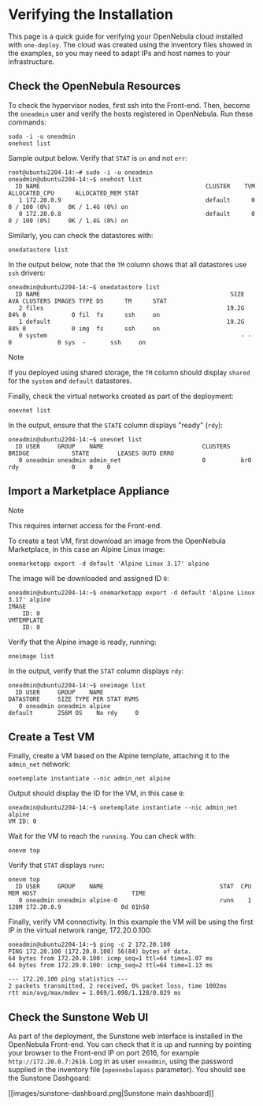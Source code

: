 [//]: # ( vim: set wrap : )

# Verifying the Installation

This page is a quick guide for verifying your OpenNebula cloud installed with `one-deploy`. The cloud was created using the inventory files showed in the examples, so you may need to adapt IPs and host names to your infrastructure.

## Check the OpenNebula Resources

To check the hypervisor nodes, first ssh into the Front-end. Then, become the `oneadmin` user and verify the hosts registered in OpenNebula. Run these commands:

```
sudo -i -u oneadmin
onehost list
```

Sample output below. Verify that `STAT` is `on` and not `err`:

```
root@ubuntu2204-14:~# sudo -i -u oneadmin
oneadmin@ubuntu2204-14:~$ onehost list
  ID NAME                                               CLUSTER    TVM      ALLOCATED_CPU      ALLOCATED_MEM STAT
   1 172.20.0.9                                         default      0       0 / 100 (0%)     0K / 1.4G (0%) on
   0 172.20.0.8                                         default      0       0 / 100 (0%)     0K / 1.4G (0%) on
```

Similarly, you can check the datastores with:

```
onedatastore list
```

In the output below, note that the `TM` column shows that all datastores use `ssh` drivers:

```
oneadmin@ubuntu2204-14:~$ onedatastore list
  ID NAME                                                      SIZE AVA CLUSTERS IMAGES TYPE DS      TM      STAT
   2 files                                                    19.2G 84% 0             0 fil  fs      ssh     on
   1 default                                                  19.2G 84% 0             0 img  fs      ssh     on
   0 system                                                       - -   0             0 sys  -       ssh     on
```

> [!NOTE]
> If you deployed using shared storage, the `TM` column should display `shared` for the `system` and `default` datastores.

Finally, check the virtual networks created as part of the deployment:

```
onevnet list
```

In the output, ensure that the `STATE` column displays "ready" (`rdy`):

```
oneadmin@ubuntu2204-14:~$ onevnet list
  ID USER     GROUP    NAME                            CLUSTERS   BRIDGE            STATE        LEASES OUTD ERRO
   0 oneadmin oneadmin admin_net                       0          br0               rdy               0    0    0
```

## Import a Marketplace Appliance

> [!NOTE]
> This requires internet access for the Front-end.

To create a test VM, first download an image from the OpenNebula Marketplace, in this case an Alpine Linux image:

```
onemarketapp export -d default 'Alpine Linux 3.17' alpine
```

The image will be downloaded and assigned ID `0`:

```
oneadmin@ubuntu2204-14:~$ onemarketapp export -d default 'Alpine Linux 3.17' alpine
IMAGE
    ID: 0
VMTEMPLATE
    ID: 0
```

Verify that the Alpine image is ready, running:

```
oneimage list
```

In the output, verify that the `STAT` column displays `rdy`:

```
oneadmin@ubuntu2204-14:~$ oneimage list
  ID USER     GROUP    NAME                                                 DATASTORE     SIZE TYPE PER STAT RVMS
   0 oneadmin oneadmin alpine                                               default       256M OS    No rdy     0
```

## Create a Test VM

Finally, create a VM based on the Alpine template, attaching it to the `admin_net` network:

```
onetemplate instantiate --nic admin_net alpine
```

Output should display the ID for the VM, in this case `0`:

```
oneadmin@ubuntu2204-14:~$ onetemplate instantiate --nic admin_net alpine
VM ID: 0
```

Wait for the VM to reach the `running`. You can check with:

```
onevm top
```

Verify that `STAT` displays `runn`:

```
onevm top
  ID USER     GROUP    NAME                                 STAT  CPU     MEM HOST                           TIME
   0 oneadmin oneadmin alpine-0                             runn    1    128M 172.20.0.9                 0d 01h50
```

Finally, verify VM connectivity. In this example the VM will be using the first IP in the virtual network range, 172.20.0.100:

```
oneadmin@ubuntu2204-14:~$ ping -c 2 172.20.100
PING 172.20.100 (172.20.0.100) 56(84) bytes of data.
64 bytes from 172.20.0.100: icmp_seq=1 ttl=64 time=1.07 ms
64 bytes from 172.20.0.100: icmp_seq=2 ttl=64 time=1.13 ms

--- 172.20.100 ping statistics ---
2 packets transmitted, 2 received, 0% packet loss, time 1002ms
rtt min/avg/max/mdev = 1.069/1.098/1.128/0.029 ms
```
## Check the Sunstone Web UI

As part of the deployment, the Sunstone web interface is installed in the OpenNebula Front-end. You can check that it is up and running by pointing your browser to the Front-end IP on port 2616, for example `http://172.20.0.7:2616`. Log in as user `oneadmin`, using the password supplied in the inventory file (`opennebulapass` parameter). You should see the Sunstone Dashgoard:

[[images/sunstone-dashboard.png|Sunstone main dashboard]]
